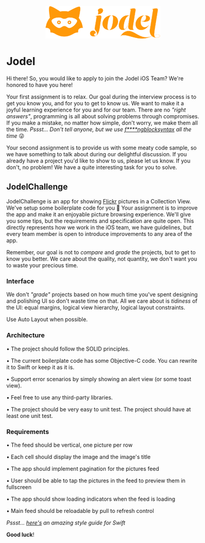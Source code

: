 <p align="center">
<img src="jodellogo.png" width="300">
</p>

Jodel
==================================

Hi there! So, you would like to apply to join the Jodel iOS Team? We're honored to have you here!

Your first assignment is to relax. Our goal during the interview process is to get you know you, and for you to get to know us. We want to make it a joyful learning experience for you and for our team. There are no *"right answers"*, programming is all about solving problems through compromises. If you make a mistake, no matter how simple, don't worry, we make them all the time. *Pssst... Don't tell anyone, but we use [f****ngblocksyntax](http://fuckingblocksyntax.com) all the time* 😜

Your second assignment is to provide us with some meaty code sample, so we have something to talk about during our delightful discussion. If you already have a project you'd like to show to us, please let us know. If you don't, no problem! We have a quite interesting task for you to solve. 

## JodelChallenge

JodelChallenge is an app for showing [Flickr](https://www.flickr.com) pictures in a Collection View. We've setup some boilerplate code for you 🙇 Your assignment is to improve the app and make it an enjoyable picture browsing experience. We'll give you some tips, but the requirements and specification are quite open. This directly represents how we work in the iOS team, we have guidelines, but every team member is open to introduce improvements to any area of the app.

Remember, our goal is not to *compare* and *grade* the projects, but to get to know you better. We care about the quality, not quantity, we don't want you to waste your precious time.

### Interface

We don't *"grade"* projects based on how much time you've spent designing and polishing UI so don't waste time on that. All we care about is *tidiness* of the UI: equal margins, logical view hierarchy, logical layout constraints.

Use Auto Layout when possible.

### Architecture

• The project should follow the SOLID principles.

• The current boilerplate code has some Objective-C code. You can rewrite it to Swift or keep it as it is.

• Support error scenarios by simply showing an alert view (or some toast view).

• Feel free to use any third-party libraries.

• The project should be very easy to unit test. The project should have at least one unit test.


### Requirements

• The feed should be vertical, one picture per row

• Each cell should display the image and the image's title

• The app should implement pagination for the pictures feed

• User should be able to tap the pictures in the feed to preview them in fullscreen

• The app should show loading indicators when the feed is loading

• Main feed should be reloadable by pull to refresh control


*Pssst... [here's](https://github.com/raywenderlich/swift-style-guide) an amazing style guide for Swift*

**Good luck**!


